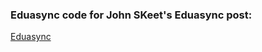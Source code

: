 ### Eduasync code for John SKeet's Eduasync post:
[Eduasync](https://codeblog.jonskeet.uk/category/eduasync/)